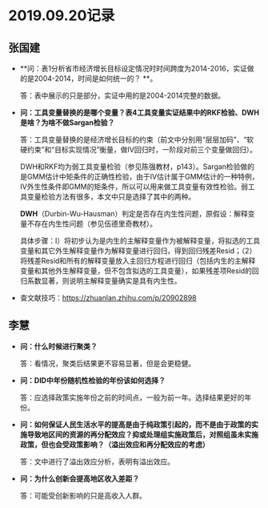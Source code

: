 # 2019.09.20记录

## 张国建

- **问：表1分析省市经济增长目标设定情况时时间跨度为2014-2016，实证做的是2004-2014，时间是如何统一的？ **。

  答：表中展示的只是部分，实证中用的是2004-2014完整的数据。

- **问：工具变量替换的是哪个变量？表4工具变量实证结果中的RKF检验、DWH是啥？为啥不做Sargan检验？**

  答：工具变量替换的是经济增长目标的约束（前文中分别用“层层加码”、“软硬约束”和“目标实现情况”衡量，做IV回归时，一阶段对前三个变量做回归）。

  DWH和RKF均为弱工具变量检验（参见陈强教材，p143）。Sargan检验做的是GMM估计中矩条件的正确性检验，由于IV估计属于GMM估计的一种特例，IV外生性条件即GMM的矩条件，所以可以用来做工具变量有效性检验。弱工具变量检验方法有很多，本文中只是选择了其中的两种。

  **DWH**（Durbin-Wu-Hausman）判定是否存在内生性问题，原假设：解释变量不存在内生性问题（参见伍德里奇教材）。

  具体步骤：l）将初步认为是内生的主解释变量作为被解释变量，将拟选的工具变量和其它外生解释变量作为解释变量进行回归，得到回归残差Resid；（2）将残差Resid和所有的解释变量放入主回归方程进行回归（包括内生的主解释变量和其他外生解释变量，但不包含拟选的工具变量），如果残差项Resid的回归系数显著，则说明主解释变量确实是具有内生性。

- 查文献技巧：https://zhuanlan.zhihu.com/p/20902898

  

## 李慧

- **问：什么时候进行聚类？**

  答：看情况，聚类后结果更不容易显著，但是会更稳健。

- **问：DID中年份随机性检验的年份该如何选择？**

  答：应选择政策实施年份之前的时间点，一般为前一年。选择结果更好的年份。

- **问：如何保证人民生活水平的提高是由于纯政策引起的，而不是由于政策的实施导致地区间的资源的再分配效应？抑或处理组实施政策后，对照组虽未实施政策，但也会受政策影响？（溢出效应和再分配效应的考虑）**

  答：文中进行了溢出效应分析，表明有溢出效应。

- **问：为什么创新会提高地区收入差距？**

  答：可能受创新影响的只是高收入人群。

